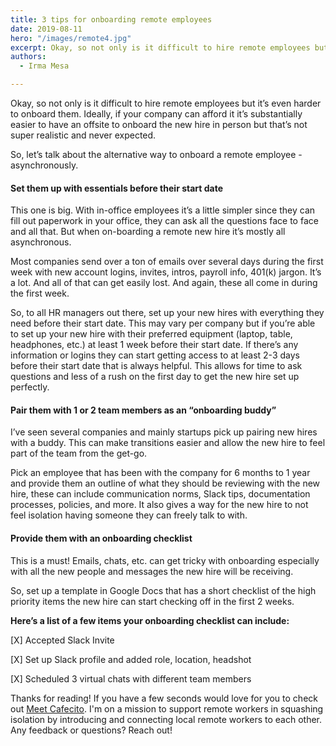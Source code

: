 ```yaml
---
title: 3 tips for onboarding remote employees
date: 2019-08-11
hero: "/images/remote4.jpg"
excerpt: Okay, so not only is it difficult to hire remote employees but it’s even harder to onboard them.
authors:
  - Irma Mesa

---
```


Okay, so not only is it difficult to hire remote employees but it’s even harder to onboard them. Ideally, if your company can afford it it’s substantially easier to have an offsite to onboard the new hire in person but that’s not super realistic and never expected.

So, let’s talk about the alternative way to onboard a remote employee - asynchronously.

#### Set them up with essentials before their start date

This one is big. With in-office employees it’s a little simpler since they can fill out paperwork in your office, they can ask all the questions face to face and all that. But when on-boarding a remote new hire it’s mostly all asynchronous.

Most companies send over a ton of emails over several days during the first week with new account logins, invites, intros, payroll info, 401(k) jargon. It’s a lot. And all of that can get easily lost. And again, these all come in during the first week.

So, to all HR managers out there, set up your new hires with everything they need before their start date. This may vary per company but if you’re able to set up your new hire with their preferred equipment (laptop, table, headphones, etc.) at least 1 week before their start date. If there’s any information or logins they can start getting access to at least 2-3 days before their start date that is always helpful. This allows for time to ask questions and less of a rush on the first day to get the new hire set up perfectly.

#### Pair them with 1 or 2 team members as an “onboarding buddy”

I’ve seen several companies and mainly startups pick up pairing new hires with a buddy. This can make transitions easier and allow the new hire to feel part of the team from the get-go.

Pick an employee that has been with the company for 6 months to 1 year and provide them an outline of what they should be reviewing with the new hire, these can include communication norms, Slack tips, documentation processes, policies, and more. It also gives a way for the new hire to not feel isolation having someone they can freely talk to with.

#### Provide them with an onboarding checklist

This is a must! Emails, chats, etc. can get tricky with onboarding especially with all the new people and messages the new hire will be receiving.

So, set up a template in Google Docs that has a short checklist of the high priority items the new hire can start checking off in the first 2 weeks.

**Here’s a list of a few items your onboarding checklist can include:**

[X] Accepted Slack Invite

[X] Set up Slack profile and added role, location, headshot

[X] Scheduled 3 virtual chats with different team members

Thanks for reading! If you have a few seconds would love for you to check out [Meet Cafecito](https://meetcafecito.com). I'm on a mission to support remote workers in squashing isolation by introducing and connecting local remote workers to each other. Any feedback or questions? Reach out!
